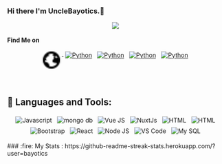 ### Hi there I'm UncleBayotics.👋
<div id="header" align="center">
  <img src="https://media.giphy.com/media/M9gbBd9nbDrOTu1Mqx/giphy.gif" width="100"/>
</div>

<b>Find Me on</b> 
<p align="center">
 <a href="https://github.com/Bayotics" target="_blank" rel="noopener noreferrer"> <img src="https://raw.githubusercontent.com/iconic/open-iconic/master/svg/globe.svg" alt="Python" height="40" style="vertical-align:top; margin:4px"> </a>
 <a href="https://www.linkedin.com/in/abdullahi-shobaloju-23b395271/" target="_blank" rel="noopener noreferrer"> <img src="https://cdn.jsdelivr.net/npm/simple-icons@v3/icons/linkedin.svg" alt="Python" height="40" style="vertical-align:top; margin:4px"></a>
 <a href="mailto:abdullahishobaloju@gmail.com"> <img src="https://cdn.jsdelivr.net/npm/simple-icons@v3/icons/gmail.svg" alt="Python" height="40" style="vertical-align:top; margin:4px"></a>
 <a href="www.twitter/com/unclebayotics" target="_blank" rel="noopener noreferrer"> <img src="https://cdn.jsdelivr.net/npm/simple-icons@v3/icons/twitter.svg" alt="Python" height="40" style="vertical-align:top; margin:4px"></a>
 <a href="www.instagram.com/unclebayotics" target="_blank" rel="noopener noreferrer"> <img src="https://cdn.jsdelivr.net/npm/simple-icons@v3/icons/instagram.svg" alt="Python" height="40" style="vertical-align:top; margin:4px"></a>
</p>

<br />

## 🧰 Languages and Tools:
<p align="center">
<img src="https://upload.wikimedia.org/wikipedia/commons/thumb/6/6a/JavaScript-logo.png/800px-JavaScript-logo.png" alt="Javascript" height="40" style="vertical-align:top; margin:4px">
 <img src="https://upload.wikimedia.org/wikipedia/commons/thumb/9/93/MongoDB_Logo.svg/640px-MongoDB_Logo.svg.png" alt="mongo db" height="40" style="vertical-align:top; margin:4px">
<img src="https://upload.wikimedia.org/wikipedia/commons/thumb/9/95/Vue.js_Logo_2.svg/640px-Vue.js_Logo_2.svg.png" alt="Vue JS" height="40" style="vertical-align:top; margin:4px">
<img src="https://upload.wikimedia.org/wikipedia/commons/thumb/6/66/Nuxt_logo_%282021%29.svg/2560px-Nuxt_logo_%282021%29.svg.png" alt="NuxtJs" height="40" style="vertical-align:top; margin:4px">
<img src="https://upload.wikimedia.org/wikipedia/commons/thumb/6/61/HTML5_logo_and_wordmark.svg/640px-HTML5_logo_and_wordmark.svg.png" alt="HTML" height="40" style="vertical-align:top; margin:4px">
<img src="https://upload.wikimedia.org/wikipedia/commons/thumb/d/d5/Tailwind_CSS_Logo.svg/640px-Tailwind_CSS_Logo.svg.png" alt="HTML" height="40" style="vertical-align:top; margin:4px">
<img src="https://upload.wikimedia.org/wikipedia/commons/thumb/b/b2/Bootstrap_logo.svg/1280px-Bootstrap_logo.svg.png" alt="Bootstrap" height="40" style="vertical-align:top; margin:4px">
<img src="https://upload.wikimedia.org/wikipedia/commons/thumb/a/a7/React-icon.svg/512px-React-icon.svg.png?20220125121207" alt="React" height="40" style="vertical-align:top; margin:4px">
<img src="https://upload.wikimedia.org/wikipedia/commons/thumb/d/d9/Node.js_logo.svg/640px-Node.js_logo.svg.png" alt="Node JS" height="40" style="vertical-align:top; margin:4px">
<img src="https://upload.wikimedia.org/wikipedia/commons/thumb/9/9a/Visual_Studio_Code_1.35_icon.svg/640px-Visual_Studio_Code_1.35_icon.svg.png" alt="VS Code" height="40" style="vertical-align:top; margin:4px">
<img src="https://upload.wikimedia.org/wikipedia/commons/thumb/8/87/Sql_data_base_with_logo.png/640px-Sql_data_base_with_logo.png" alt="My SQL" height="40" style="vertical-align:top; margin:4px">

</p>
### :fire: My Stats :
https://github-readme-streak-stats.herokuapp.com/?user=bayotics




